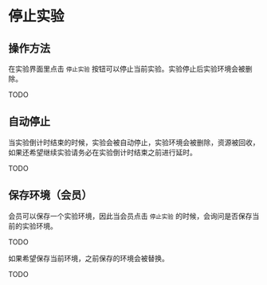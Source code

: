 # 停止实验

## 操作方法

在实验界面里点击 `停止实验` 按钮可以停止当前实验。实验停止后实验环境会被删除。

TODO

## 自动停止

当实验倒计时结束的时候，实验会被自动停止，实验环境会被删除，资源被回收，如果还希望继续实验请务必在实验倒计时结束之前进行延时。

TODO

## 保存环境（会员）

会员可以保存一个实验环境，因此当会员点击 `停止实验` 的时候，会询问是否保存当前的实验环境。

TODO

如果希望保存当前环境，之前保存的环境会被替换。

TODO

